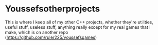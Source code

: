 # Youssefsotherprojects
This is where I keep all of my other C++ projects, whether they're utilities, useful stuff, useless stuff, anything really except for my real games that I make, which is on another repo (https://github.com/ruler225/youssefsgames)
